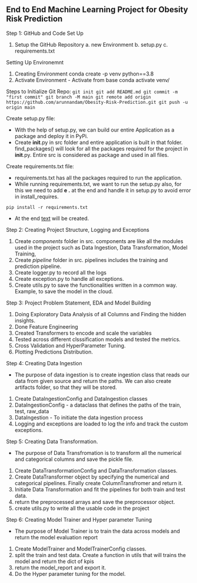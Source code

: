 ## End to End Machine Learning Project for Obesity Risk Prediction

Step 1: GitHub and Code Set Up

1. Setup the GitHub Repository
    a. new Environment
    b. setup.py
    c. requirements.txt

Setting Up Environemnt
1. Creating Environment 
    conda create -p venv python==3.8
2. Activate Environment - Activate from base
    conda activate venv/

Steps to Initialize Git Repo:
    ```
    git init
    git add README.md
    git commit -m "first commit"
    git branch -M main
    git remote add origin https://github.com/arunnandam/Obesity-Risk-Prediction.git
    git push -u origin main
    ```

Create setup.py file:
- With the help of setup.py, we can build our entire Application as a package and deploy it in PyPi.
- Create __init__.py in src folder and entire application is built in that folder. find_packages() will look for all the packages required for the project in __init__.py. Entire src is considered as package and used in all files.

Create requirements.txt file:
- requirements.txt has all the packages required to run the application.
- While running requirements.txt, we want to run the setup.py also, for this we need to add <strong>e .</strong> at the end and handle it in setup.py to avoid error in install_requires.
```
pip install -r requirements.txt
```

- At the end [text](Obesity_Risk_Prediction.egg-info) will be created.

Step 2: Creating Project Structure, Logging and Exceptions

1. Create <i>components</i> folder in src. components are like all the modules used in the project such as Data Ingestion, Data Transformation, Model Training, 
2. Create <i>pipeline</i> folder in src. pipelines includes the training and prediction pipeline.
3. Create logger.py to record all the logs
4. Create exception.py to handle all exceptions.
5. Create utils.py to save the functionalities written in a common way. Example, to save the model in the cloud.

Step 3: Project Problem Statement, EDA and Model Building

1. Doing Exploratory Data Analysis of all Columns and Finding the hidden insights.
2. Done Feature Engineering 
3. Created Transformers to encode and scale the variables
4. Tested across different clsssification models and tested the metrics.
5. Cross Validation and HyperParameter Tuning.
6. Plotting Predictions Distribution.

Step 4: Creating Data Ingestion 

- The purpose of data ingestion is to create ingestion class that reads our data from given source and return the paths. We can also create artifacts folder, so that they will be stored.

1. Create DataIngestionConfig and DataIngestion classes 
2. DataIngestionConfig - a dataclass that defines the paths of the train, test, raw_data
3. DataIngestion -  To initiate the data ingestion process
4. Logging and exceptions are loaded to log the info and track the custom exceptions.

Step 5: Creating Data Transformation.

- The purpose of Data Transfromation is to transform all the numerical and categorical columns and save the pickle file.

1. Create DataTransformationConfig and DataTransformation classes.
2. Create DataTransformer object by specifying the numerical and categorical pipelines. Finally create ColumnTransfromer and return it.
3. Initiate Data Transformation and fit the pipelines for both train and test data.
4. return the preprocessed arrays and save the preprocessor object.
5. create utils.py to write all the usable code in the project

Step 6: Creating Model Trainer and Hyper parameter Tuning

- The purpose of Model Trainer is to train the data across models and return the model evaluation report

1. Create ModelTrainer and ModelTrainerConfig classes.
2. split the train and test data. Create a function in utils that will trains the model and return the dict of kpis
3. return the model_report and export it.
4. Do the Hyper parameter tuning for the model.